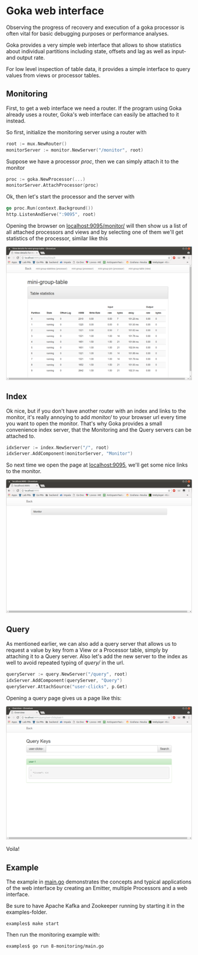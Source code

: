 # Goka web interface

Observing the progress of recovery and execution of a goka processor is often vital for basic
debugging purposes or performance analyses.

Goka provides a very simple web interface that allows to show statistics about individual partitions including
state, offsets and lag as well as input- and output rate.

For low level inspection of table data, it provides a simple interface to query values from
views or processor tables.

## Monitoring

First, to get a web interface we need a router. If the program using Goka already uses a router, Goka's web
interface can easily be attached to it instead.

So first, initialize the monitoring server using a router with

```go
root := mux.NewRouter()
monitorServer := monitor.NewServer("/monitor", root)
```

Suppose we have a processor *proc*, then we can simply attach it to the monitor
```go
proc := goka.NewProcessor(...)
monitorServer.AttachProcessor(proc)
```

Ok, then let's start the processor and the server with
```go
go proc.Run(context.Background())
http.ListenAndServe(":9095", root)
```

Opening the browser on [localhost:9095/monitor/]() will then show us a list of all attached processors
and views and by selecting one of them we'll get statistics of the processor, similar like this

![Processor View](images/processor-view.png?raw=true "processor view")

## Index

Ok nice, but if you don't have another router with an index and links to the monitor,
it's really annoying to add *monitor/* to your browser url every time you want to open the monitor.
That's why Goka provides a small convenience index server, that the Monitoring and the Query servers can be attached to.

```go
idxServer := index.NewServer("/", root)
idxServer.AddComponent(monitorServer, "Monitor")
```

So next time we open the page at [localhost:9095](), we'll get some nice links to the monitor.

![Index](images/index.png?raw=true "index view")


## Query
As mentioned earlier, we can also add a query server that allows us to request a value by key from
a View or a Processor table, simply by attaching it to a Query server. Also let's add the new server to the
index as well to avoid repeated typing of *query/* in the url.

```go
queryServer := query.NewServer("/query", root)
idxServer.AddComponent(queryServer, "Query")
queryServer.AttachSource("user-clicks", p.Get)
```

Opening a query page gives us a page like this:

![Query](images/query.png?raw=true "query view")

Voila!

## Example

The example in [main.go]() demonstrates the concepts and typical applications of the web interface by
creating an Emitter, multiple Processors and a web interface.

Be sure to have Apache Kafka and Zookeeper running by starting it in the examples-folder.

```console
examples$ make start
```

Then run the monitoring example with:

```console
examples$ go run 8-monitoring/main.go
```
